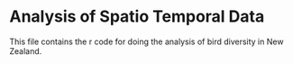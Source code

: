 # Analysis of Spatio Temporal Data
   This file contains the r code for doing the analysis of bird diversity in New Zealand. 
